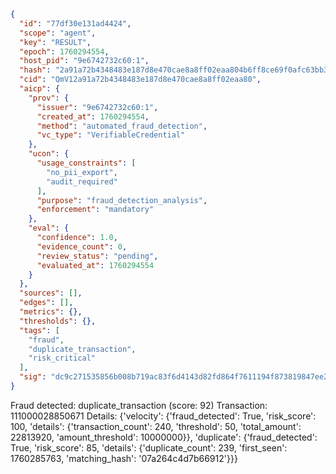 ```json
{
  "id": "77df30e131ad4424",
  "scope": "agent",
  "key": "RESULT",
  "epoch": 1760294554,
  "host_pid": "9e6742732c60:1",
  "hash": "2a91a72b4348483e187d8e470cae8a8ff02eaa804b6ff8ce69f0afc63bb3c3f4",
  "cid": "QmV12a91a72b4348483e187d8e470cae8a8ff02eaa80",
  "aicp": {
    "prov": {
      "issuer": "9e6742732c60:1",
      "created_at": 1760294554,
      "method": "automated_fraud_detection",
      "vc_type": "VerifiableCredential"
    },
    "ucon": {
      "usage_constraints": [
        "no_pii_export",
        "audit_required"
      ],
      "purpose": "fraud_detection_analysis",
      "enforcement": "mandatory"
    },
    "eval": {
      "confidence": 1.0,
      "evidence_count": 0,
      "review_status": "pending",
      "evaluated_at": 1760294554
    }
  },
  "sources": [],
  "edges": [],
  "metrics": {},
  "thresholds": {},
  "tags": [
    "fraud",
    "duplicate_transaction",
    "risk_critical"
  ],
  "sig": "dc9c271535856b008b719ac83f6d4143d82fd864f7611194f873819847ee2f57"
}
```

Fraud detected: duplicate_transaction (score: 92)
Transaction: 111000028850671
Details: {'velocity': {'fraud_detected': True, 'risk_score': 100, 'details': {'transaction_count': 240, 'threshold': 50, 'total_amount': 22813920, 'amount_threshold': 10000000}}, 'duplicate': {'fraud_detected': True, 'risk_score': 85, 'details': {'duplicate_count': 239, 'first_seen': 1760285763, 'matching_hash': '07a264c4d7b66912'}}}